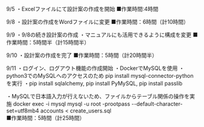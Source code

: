 9/5
・Excelファイルにて設計案の作成を開始
■作業時間:4時間

9/8
・設計案の作成をWordファイルに変更
■作業時間：6時間（計10時間）

9/9
・9/8の続き設計案の作成
・マニュアルにも活用できるように構成を変更
■作業時間：5時間半（計15時間半）

9/10
・設計案の作成を完了
■作業時間：5時間（計20時間半）

9/11
・ログイン、ログアウト機能の作成開始
・DockerでMySQLを使用
・python3でのMySQLへのアクセスのため pip install mysql-connector-python を実行
・pip install sqlalchemy, pip install PyMySQL, pip install passlib

・MySQLで日本語入力が行えないため、ファイルからテーブル関係の操作を実施
docker exec -i mysql mysql -u root -prootpass --default-character-set=utf8mb4 accounts < create_users.sql        
■作業時間：5時間（計25時間）
